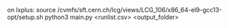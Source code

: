 on lxplus:
source /cvmfs/sft.cern.ch/lcg/views/LCG_106/x86_64-el9-gcc13-opt/setup.sh
python3 main.py <runlist.csv> <output_folder>
